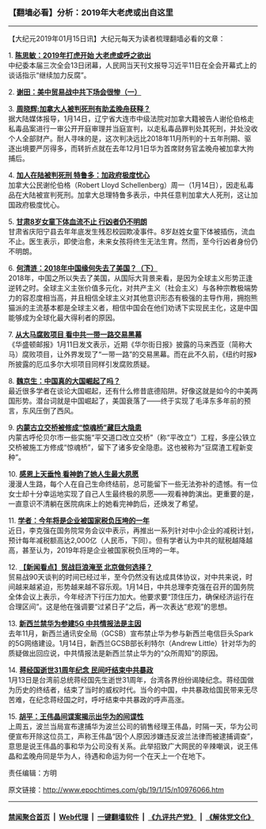 ### 【翻墙必看】分析：2019年大老虎或出自这里
------------------------

<p>
 【大纪元2019年01月15日讯】大纪元每天为读者梳理翻墙必看的文章：
</p>
<p>
 1.
 <b>
  <a href="http://www.epochtimes.com/gb/19/1/14/n10974676.htm" rel="noopener noreferrer" target="_blank">
   陈思敏：2019年打虎开始 大老虎或呼之欲出
  </a>
 </b>
 <br/>
 中纪委本届三次全会13日闭幕，人民网当天刊文报导习近平11日在全会开幕式上的谈话指示“继续加力反腐”。
</p>
<p>
 2.
 <b>
  <a href="http://www.epochtimes.com/gb/19/1/5/n10955636.htm" rel="noopener noreferrer" target="_blank">
   谢田：美中贸易战中共下场会很惨（一）
  </a>
 </b>
</p>
<p>
 3.
 <b>
  <a href="http://www.epochtimes.com/gb/19/1/14/n10975421.htm" rel="noopener noreferrer" target="_blank">
   周晓辉:加拿大人被判死刑有助孟晚舟获释？
  </a>
 </b>
 <br/>
 据大陆媒体报导，1月14日，辽宁省大连市中级法院对加拿大籍被告人谢伦伯格走私毒品案进行一审公开开庭审理并当庭宣判，以走私毒品罪判处其死刑，并处没收个人全部财产。耐人寻味的是，这次判决远比2018年11月所判的十五年刑期、驱逐出境要严厉得多，而转折点就在去年12月1日华为首席财务官孟晚舟被加拿大拘捕后。
</p>
<p>
 4.
 <b>
  <a href="http://www.epochtimes.com/gb/19/1/14/n10975591.htm" rel="noopener noreferrer" target="_blank">
   加人在陆被判死刑 特鲁多：加政府极度忧心
  </a>
 </b>
 <br/>
 加拿大公民谢伦伯格（Robert Lloyd Schellenberg）周一（1月14日），因走私毒品在大陆被宣判死刑。加拿大总理特鲁多表示，中共任意判加拿大人死刑，这让加国政府极度忧心。
</p>
<p>
 5.
 <b>
  <a href="http://www.epochtimes.com/gb/19/1/14/n10974865.htm" rel="noopener noreferrer" target="_blank">
   甘肃8岁女童下体血流不止 行凶者仍不明朗
  </a>
 </b>
 <br/>
 甘肃省庆阳宁县去年年底发生残忍校园欺凌事件。8岁赵姓女童下体被插伤，流血不止。医生表示，即使治愈，未来女孩将终生无法生育。然而，至今行凶者身份仍不明朗。
</p>
<p>
 6.
 <b>
  <a href="http://www.epochtimes.com/gb/19/1/14/n10975609.htm" rel="noopener noreferrer" target="_blank">
   何清涟：2018年中国缘何失去了美国？（下）
  </a>
 </b>
 <br/>
 2018年，中国之所以失去了美国，从国际大背景来看，是因为全球主义形势正逢逆转之时。全球主义主张价值多元化，对共产主义（社会主义）与各种宗教极端势力的容忍度相当高，并且相信全球主义对其他意识形态有极强的主导作用，拥抱熊猫派的主流基本都是全球主义者，相信中国会在他们劝诱下实现民主化，这是中国能够成为全球化最大得利者的原因。
</p>
<p>
 7.
 <b>
  <a href="http://www.epochtimes.com/gb/19/1/14/n10975091.htm" rel="noopener noreferrer" target="_blank">
   从大马腐败项目 看中共一带一路交易黑幕
  </a>
 </b>
 <br/>
 《华盛顿邮报》1月11日发文表示，近期《华尔街日报》披露的马来西亚（简称大马）腐败项目，让外界发现了“一带一路”的交易黑幕。而在此不久前，《纽约时报》所披露的厄瓜多尔大坝项目同样引发腐败质疑。
</p>
<p>
 8.
 <b>
  <a href="http://www.epochtimes.com/gb/19/1/14/n10974530.htm" rel="noopener noreferrer" target="_blank">
   魏京生：中国真的大国崛起了吗？
  </a>
 </b>
 <br/>
 最近很多学者在谈论大国崛起，还有什么修昔底德陷阱。好像这就是如今的中美两国形势。潜台词就是中国崛起了，美国衰落了——终于实现了毛泽东多年前的预言，东风压倒了西风。
</p>
<p>
 9.
 <b>
  <a href="http://www.epochtimes.com/gb/19/1/14/n10974093.htm" rel="noopener noreferrer" target="_blank">
   内蒙古立交桥被修成“惊魂桥”藏巨大隐患
  </a>
 </b>
 <br/>
 内蒙古呼伦贝尔市一些实施“平交道口改立交桥”（称“平改立”）工程，多座公铁立交桥被施工方修成“惊魂桥”，留下了诸多安全隐患。这也被称为“豆腐渣工程新变种”。
</p>
<p>
 10.
 <b>
  <a href="http://www.epochtimes.com/gb/19/1/14/n10973807.htm" rel="noopener noreferrer" target="_blank">
   感恩上天垂怜 看神韵了她人生最大夙愿
  </a>
 </b>
 <br/>
 漫漫人生路，每个人在自己生命终结前，总可能留下一些无法弥补的遗憾。有一位女士却十分幸运地实现了自己人生最终极的夙愿——观看神韵演出。更重要的是，一直意识不清躺在医院病床上的她看完神韵后，还焕发了希望。
</p>
<p>
 11.
 <b>
  <a href="http://www.epochtimes.com/gb/19/1/14/n10975394.htm" rel="noopener noreferrer" target="_blank">
   学者：今年将是企业被国家税负压垮的一年
  </a>
 </b>
 <br/>
 近日，李克强在国务院常务会议中表示，再推出一系列针对中小企业的减税计划，预计每年减税额高达2,000亿（人民币，下同）。但有学者认为中共的赋税越降越高，甚至认为，2019年将是企业被国家税负压垮的一年。
</p>
<p>
 12.
 <b>
  <a href="http://www.epochtimes.com/gb/19/1/14/n10975303.htm" rel="noopener noreferrer" target="_blank">
   【新闻看点】贸战巨浪淹至 北京做何选择？
  </a>
 </b>
 <br/>
 贸易战90天谈判的时间已经过半，至今仍然没有达成具体协议，对中共来说，时间越来越紧迫，形势越来越不容乐观。1月14日，中共总理李克强在召开的国务院全体会议上表示，今年经济下行压力加大。他要求要“顶住压力，确保经济运行在合理区间”。这是他在强调要“过紧日子”之后，再一次表达“悲观”的思想。
</p>
<p>
 13.
 <b>
  <a href="http://www.epochtimes.com/gb/19/1/14/n10975657.htm" rel="noopener noreferrer" target="_blank">
   新西兰禁华为参建5G 中共情报法是主因
  </a>
 </b>
 <br/>
 去年11月，新西兰通讯安全局（GCSB）宣布禁止华为参与新西兰电信巨头Spark的5G网络建设。1月14日，新西兰GCSB部长利特尔（Andrew Little）针对华为的质疑做出回应说，中共情报法是新西兰禁止华为的“众所周知”的原因。
</p>
<p>
 14.
 <b>
  <a href="http://www.epochtimes.com/gb/19/1/13/n10973350.htm" rel="noopener noreferrer" target="_blank">
   蒋经国逝世31周年纪念 民间吁结束中共暴政
  </a>
 </b>
 <br/>
 1月13日是台湾前总统蒋经国先生逝世31周年，台湾各界纷纷谒陵纪念。蒋经国做为历史的终结者，结束了当时的威权时代。当今的中国，中共暴政给国民带来无尽苦难，在纪念蒋经国之时，呼吁结束中共暴政的呼声高涨。
</p>
<p>
 15.
 <b>
  <a href="http://www.epochtimes.com/gb/19/1/14/n10975513.htm" rel="noopener noreferrer" target="_blank">
   胡平：王伟晶间谍案揭示出华为的间谍性
  </a>
 </b>
 <br/>
 上周五，波兰当局宣布逮捕华为波兰公司的销售经理王伟晶，时隔一天，华为公司便宣布开除这位员工，声称王伟晶“因个人原因涉嫌违反波兰法律而被逮捕调查”，意思是说王伟晶的事和华为公司没有关系。此举招致广大网民的辛辣嘲讽，说王伟晶和孟晚舟同是华为人，待遇和命运为何一个在天上一个在地下。
</p>
<p>
 责任编辑：方明
</p>

原文链接：http://www.epochtimes.com/gb/19/1/15/n10976066.htm


------------------------
#### [禁闻聚合首页](https://github.com/gfw-breaker/banned-news/blob/master/README.md) &nbsp;|&nbsp; [Web代理](https://github.com/gfw-breaker/open-proxy/blob/master/README.md) &nbsp;|&nbsp; [一键翻墙软件](https://github.com/gfw-breaker/nogfw/blob/master/README.md) &nbsp;|&nbsp; [《九评共产党》](https://github.com/gfw-breaker/9ping.md/blob/master/README.md#九评之一评共产党是什么) &nbsp;|&nbsp; [《解体党文化》](https://github.com/gfw-breaker/jtdwh.md/blob/master/README.md#绪论)